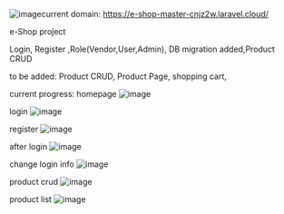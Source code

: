 ![image](https://github.com/user-attachments/assets/198a3698-be1d-4b64-8f0b-2d1569361ec7)current domain:
https://e-shop-master-cnjz2w.laravel.cloud/


e-Shop project

Login, Register ,Role(Vendor,User,Admin), DB migration added,Product CRUD

to be added:
Product CRUD,
Product Page,
shopping cart,

current progress:
homepage
![image](https://github.com/user-attachments/assets/d9121501-1952-4a3d-8210-b8c90f40dfc8)

login
![image](https://github.com/user-attachments/assets/4d1ec034-75ac-4841-b399-151016e5303d)

register
![image](https://github.com/user-attachments/assets/6ad833a2-1652-4f4b-bb4b-2b2e6996586f)

after login
![image](https://github.com/user-attachments/assets/1f643e34-974f-454a-b8cf-f99a34e4df5e)

change login info 
![image](https://github.com/user-attachments/assets/ef5f837d-d34a-4e84-ac25-2200b4857625)

product crud
![image](https://github.com/user-attachments/assets/368ad167-bb97-445a-9468-04d1ea8e21d3)

product list 
![image](https://github.com/user-attachments/assets/b26fa0f4-decd-44c1-8f28-86e1f336976c)


